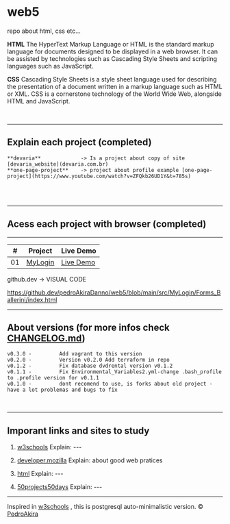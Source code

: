 
# web5

repo about html, css etc...

**HTML**
The HyperText Markup Language or HTML is the standard markup language for documents designed to be displayed in a web browser. It can be assisted by technologies such as Cascading Style Sheets and scripting languages such as JavaScript.

**CSS**
Cascading Style Sheets is a style sheet language used for describing the presentation of a document written in a markup language such as HTML or XML. CSS is a cornerstone technology of the World Wide Web, alongside HTML and JavaScript.

<br/>

---

## Explain each project (completed)

    **devaria**             -> Is a project about copy of site [devaria_website](devaria.com.br)
    **one-page-project**    -> project about profile example [one-page-project](https://www.youtube.com/watch?v=ZFQkb26UD1Y&t=785s)

<br/>

<br/>

---

## Acess each project with browser (completed)



---

|  #  | Project                                                                                                  | Live Demo                                                                                            |
| :-: | -------------------------------------------------------------------------------------------------------- | ---------------------------------------------------------------------------------------------------- |
| 01  | [MyLogin](https://github.com/pedroAkiraDanno/web5/tree/main/src/MyLogin/Forms_Ballerini)                                 | [Live Demo](https://pedroakiradanno.github.io/web5/src/MyLogin/Forms_Ballerini/index.html)                           |



github.dev -> VISUAL CODE

https://github.dev/pedroAkiraDanno/web5/blob/main/src/MyLogin/Forms_Ballerini/index.html



---

## About versions (for more infos check [CHANGELOG.md](https://github.com/pedroAkiraDanno/auto5/blob/main/CHANGELOG.md))

    v0.3.0 -         Add vagrant to this version
    v0.2.0 -         Version v0.2.0 Add terraform in repo
    v0.1.2 -         Fix database dvdrental version v0.1.2
    v0.1.1 -         Fix Environmental_Variables2.yml-change .bash_profile to .profile version for v0.1.1
    v0.1.0 -         dont recomend to use, is forks about old project - have a lot problemas and bugs to fix

<br/>

---

## Imporant links and sites to study

1. <a href="https://www.w3schools.com/html/" target="_blank">w3schools</a> Explain: ---

2. <a href="https://developer.mozilla.org/en-US/docs/Web/HTML" target="_blank">developer.mozilla</a> Explain: about good web pratices

3. <a href="https://html.com/" target="_blank">html</a> Explain: ---

3. <a href="https://github.com/bradtraversy/50projects50days" target="_blank">50projects50days</a> Explain: ---

---

Inspired in [w3schools](https://www.w3schools.com/html/) , this is postgresql auto-minimalistic version.
© [PedroAkira](https://www.instagram.com/pedro.akira.3)
